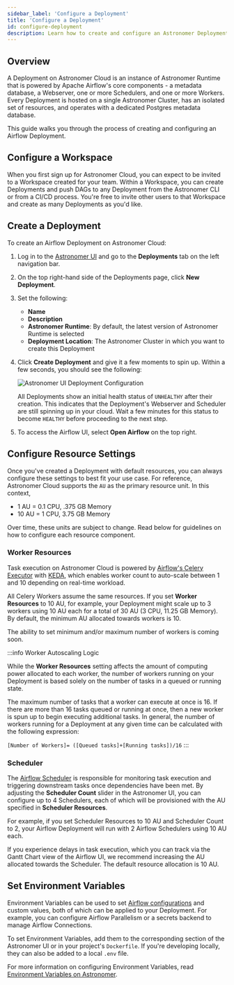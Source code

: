 ```yaml
---
sidebar_label: 'Configure a Deployment'
title: 'Configure a Deployment'
id: configure-deployment
description: Learn how to create and configure an Astronomer Deployment.
---
```


## Overview

A Deployment on Astronomer Cloud is an instance of Astronomer Runtime that is powered by Apache Airflow's core components - a metadata database, a Webserver, one or more Schedulers, and one or more Workers. Every Deployment is hosted on a single Astronomer Cluster, has an isolated set of resources, and operates with a dedicated Postgres metadata database.

This guide walks you through the process of creating and configuring an Airflow Deployment.

## Configure a Workspace

When you first sign up for Astronomer Cloud, you can expect to be invited to a Workspace created for your team. Within a Workspace, you can create Deployments and push DAGs to any Deployment from the Astronomer CLI or from a CI/CD process. You're free to invite other users to that Workspace and create as many Deployments as you'd like.

## Create a Deployment

To create an Airflow Deployment on Astronomer Cloud:

1. Log in to the [Astronomer UI](https://cloud.astronomer.io) and go to the **Deployments** tab on the left navigation bar.
2. On the top right-hand side of the Deployments page, click **New Deployment**.
3. Set the following:
    - **Name**
    - **Description**
    - **Astronomer Runtime**: By default, the latest version of Astronomer Runtime is selected
    - **Deployment Location**: The Astronomer Cluster in which you want to create this Deployment

3. Click **Create Deployment** and give it a few moments to spin up. Within a few seconds, you should see the following:

    ![Astronomer UI Deployment Configuration](/img/docs/deployment-configuration.png)

    All Deployments show an initial health status of `UNHEALTHY` after their creation. This indicates that the Deployment's Webserver and Scheduler are still spinning up in your cloud. Wait a few minutes for this status to become `HEALTHY` before proceeding to the next step.

4. To access the Airflow UI, select **Open Airflow** on the top right.

## Configure Resource Settings

Once you've created a Deployment with default resources, you can always configure these settings to best fit your use case. For reference, Astronomer Cloud supports the `AU` as the primary resource unit. In this context,

- 1 AU = 0.1 CPU, .375 GB Memory
- 10 AU = 1 CPU, 3.75 GB Memory

Over time, these units are subject to change. Read below for guidelines on how to configure each resource component.

### Worker Resources

Task execution on Astronomer Cloud is powered by [Airflow's Celery Executor](https://airflow.apache.org/docs/apache-airflow/stable/executor/celery.html) with [KEDA](https://www.astronomer.io/blog/the-keda-autoscaler), which enables worker count to auto-scale between 1 and 10 depending on real-time workload.

All Celery Workers assume the same resources. If you set **Worker Resources** to 10 AU, for example, your Deployment might scale up to 3 workers using 10 AU each for a total of 30 AU (3 CPU, 11.25 GB Memory). By default, the minimum AU allocated towards workers is 10.

The ability to set minimum and/or maximum number of workers is coming soon.

:::info Worker Autoscaling Logic

While the **Worker Resources** setting affects the amount of computing power allocated to each worker, the number of workers running on your Deployment is based solely on the number of tasks in a queued or running state.

The maximum number of tasks that a worker can execute at once is 16. If there are more than 16 tasks queued or running at once, then a new worker is spun up to begin executing additional tasks. In general, the number of workers running for a Deployment at any given time can be calculated with the following expression:

`[Number of Workers]= ([Queued tasks]+[Running tasks])/16`
:::

### Scheduler

The [Airflow Scheduler](https://airflow.apache.org/docs/apache-airflow/stable/concepts/scheduler.html) is responsible for monitoring task execution and triggering downstream tasks once dependencies have been met. By adjusting the **Scheduler Count** slider in the Astronomer UI, you can configure up to 4 Schedulers, each of which will be provisioned with the AU specified in **Scheduler Resources**.

For example, if you set Scheduler Resources to 10 AU and Scheduler Count to 2, your Airflow Deployment will run with 2 Airflow Schedulers using 10 AU each.

If you experience delays in task execution, which you can track via the Gantt Chart view of the Airflow UI, we recommend increasing the AU allocated towards the Scheduler. The default resource allocation is 10 AU.

## Set Environment Variables

Environment Variables can be used to set [Airflow configurations](https://airflow.apache.org/docs/apache-airflow/stable/configurations-ref.html) and custom values, both of which can be applied to your Deployment. For example, you can configure Airflow Parallelism or a secrets backend to manage Airflow Connections.

To set Environment Variables, add them to the corresponding section of the Astronomer UI or in your project's `Dockerfile`. If you're developing locally, they can also be added to a local `.env` file.

For more information on configuring Environment Variables, read [Environment Variables on Astronomer](environment-variables.md).

